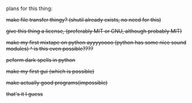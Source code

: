 plans for this thing: 

<strike>make file transfer thingy? (shutil already exists, no need for this)<strike>

give this thing a license, (preferably MIT or GNU, although probably MIT) 

make my first mixtape on python ayyyyoooo (python has some nice sound modules)
^ is this even possible???? 

peform dark spells in python 

make my first gui (which is possible)

make actually good programs(impossible) 

that's it I guess 





